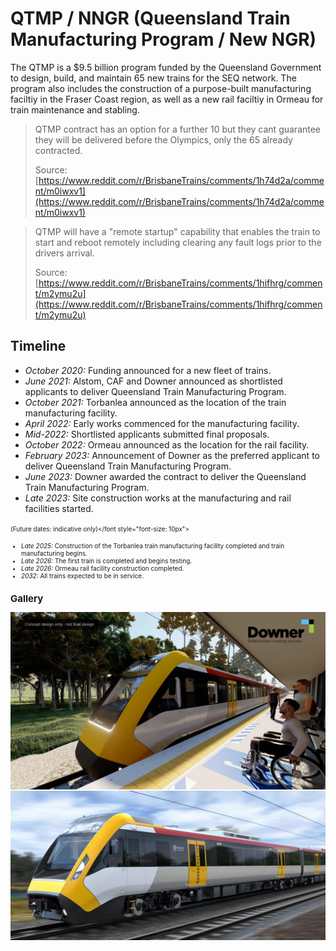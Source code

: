 # QTMP / NNGR (Queensland Train Manufacturing Program / New NGR)

The QTMP is a $9.5 billion program funded by the Queensland Government to design, build, and maintain 65 new trains for the SEQ network. The program also includes the construction of a purpose-built manufacturing faciltiy in the Fraser Coast region, as well as a new rail faciltiy in Ormeau for train maintenance and stabling.

> QTMP contract has an option for a further 10 but they cant guarantee they will be delivered before the Olympics, only the 65 already contracted.
>
> Source: [https://www.reddit.com/r/BrisbaneTrains/comments/1h74d2a/comment/m0iwxv1](https://www.reddit.com/r/BrisbaneTrains/comments/1h74d2a/comment/m0iwxv1)

> QTMP will have a "remote startup" capability that enables the train to start and reboot remotely including clearing any fault logs prior to the drivers arrival.
>
> Source: [https://www.reddit.com/r/BrisbaneTrains/comments/1hifhrg/comment/m2ymu2u](https://www.reddit.com/r/BrisbaneTrains/comments/1hifhrg/comment/m2ymu2u)

## Timeline

- *October 2020:* Funding announced for a new fleet of trains.
- *June 2021:* Alstom, CAF and Downer announced as shortlisted applicants to deliver Queensland Train Manufacturing Program.
- *October 2021:* Torbanlea announced as the location of the train manufacturing facility.
- *April 2022:* Early works commenced for the manufacturing facility.
- *Mid-2022:* Shortlisted applicants submitted final proposals.
- *October 2022:* Ormeau announced as the location for the rail facility.
- *February 2023:* Announcement of Downer as the preferred applicant to deliver Queensland Train Manufacturing Program.
- *June 2023:* Downer awarded the contract to deliver the Queensland Train Manufacturing Program.
- *Late 2023:* Site construction works at the manufacturing and rail facilities started.

<font style="font-size: 10px">(Future dates: indicative only)</font style="font-size: 10px">

- *Late 2025:* Construction of the Torbanlea train manufacturing facility completed and train manufacturing begins.
- *Late 2026:* The first train is completed and begins testing.
- *Late 2026:* Ormeau rail facility construction completed.
- *2032:* All trains expected to be in service.

## Gallery

![QTMP Concept](../media/QTMP_1.webp)
![QTMP Concept](../media/QTMP_2.jpeg)
